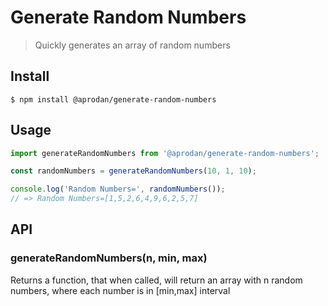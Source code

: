 # Generate Random Numbers
> Quickly generates an array of random numbers

## Install
```
$ npm install @aprodan/generate-random-numbers
```

## Usage
```js
import generateRandomNumbers from '@aprodan/generate-random-numbers';

const randomNumbers = generateRandomNumbers(10, 1, 10);

console.log('Random Numbers=', randomNumbers());
// => Random Numbers=[1,5,2,6,4,9,6,2,5,7]
```

## API
### generateRandomNumbers(n, min, max)
Returns a function, that when called, will return an array with n random numbers, where each number is in [min,max] interval

